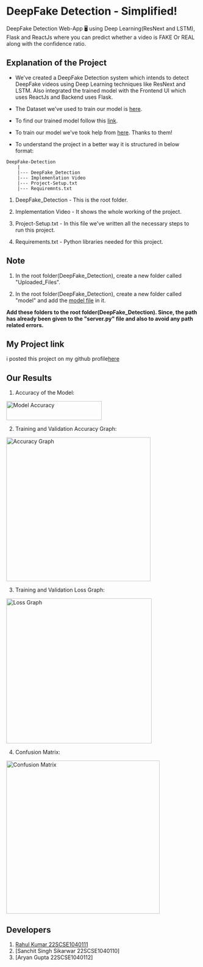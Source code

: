 # DeepFake Detection - Simplified!
DeepFake Detection Web-App 🖥 using Deep Learning(ResNext and LSTM), Flask and ReactJs where you can predict whether a video is FAKE Or REAL along with the confidence ratio. 

## Explanation of the Project
- We've created a DeepFake Detection system which intends to detect DeepFake videos using Deep Learning techniques like ResNext and LSTM. Also integrated the  trained model with the Frontend UI which uses ReactJs and Backend uses Flask.

- The Dataset we've used to train our model is [here](https://github.com/yuezunli/celeb-deepfakeforensics).

- To find our trained model follow this [link](https://drive.google.com/drive/folders/1-zErGZ9T89TplQs3ws4QVRFlqE-ljW6l?usp=sharing).

- To train our model we've took help from [here](https://github.com/abhijitjadhav1998/Deepfake_detection_using_deep_learning/tree/master/Model%20Creation).
  Thanks to them!

- To understand the project in a better way it is structured in below format:
```
DeepFake-Detection
    |
    |--- DeepFake_Detection
    |--- Implementation Video
    |--- Project-Setup.txt
    |--- Requiremnts.txt
```
1. DeepFake_Detection - This is the root folder.

2. Implementation Video - It shows the whole working of the project. 

3. Project-Setup.txt - In this file we've written all the necessary steps to run this project.

4. Requirements.txt - Python libraries needed for this project. 

## Note
1. In the root folder(DeepFake_Detection), create a new folder called "Uploaded_Files".

2. In the root folder(DeepFake_Detection), create a new folder called "model" and add the [model file](https://drive.google.com/drive/folders/1-zErGZ9T89TplQs3ws4QVRFlqE-ljW6l?usp=sharing) in it.

<b>Add these folders to the root folder(DeepFake_Detection). Since, the path has already been given to the "server.py" file and also to avoid any path related errors.</b>

## My Project link 
i posted this project on my github profile[here](https://github.com/Rahul647Kumar/deepfakedetection/tree/main/DeepFake-Detection-main/DeepFake-Detection-main)

## Our Results

1) Accuracy of the Model:
<img width="250" height="50" alt="Model Accuracy" src="https://user-images.githubusercontent.com/58872872/133935912-1def7615-6538-4c88-9134-8f94a9367965.png">

2) Training and Validation Accuracy Graph:
<img width="378" alt="Accuracy Graph" src="https://user-images.githubusercontent.com/58872872/133936040-4bfa44a7-45c5-499b-8a10-f253cbcab56c.png">

3) Training and Validation Loss Graph:
<img width="381" alt="Loss Graph" src="https://user-images.githubusercontent.com/58872872/133935983-b4d9275f-e841-4b69-86cd-79c770ea2aa1.png">

4) Confusion Matrix:
<img width="402" alt="Confusion Matrix" src="https://user-images.githubusercontent.com/58872872/133936080-d2b39804-4a99-47b8-8be4-87ba77161961.png">


## Developers
1. [Rahul Kumar 22SCSE1040111](https://github.com/Rahul647Kumar)
2. [Sanchit Singh Sikarwar 22SCSE1040110]
3. [Aryan Gupta 22SCSE1040112]
